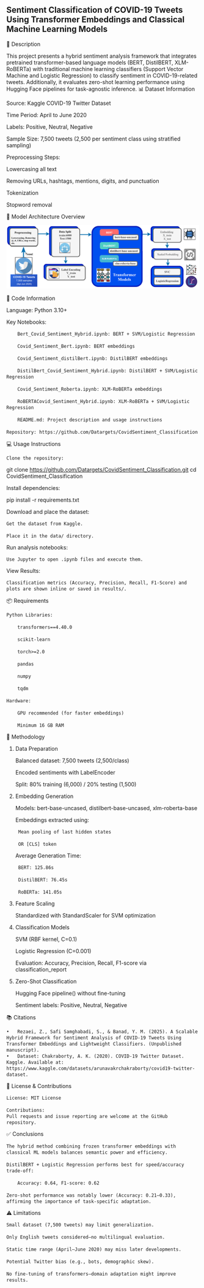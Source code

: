 ## Sentiment Classification of COVID-19 Tweets Using Transformer Embeddings and Classical Machine Learning Models
📌 Description

This project presents a hybrid sentiment analysis framework that integrates pretrained transformer-based language models (BERT, DistilBERT, XLM-RoBERTa) with traditional machine learning classifiers (Support Vector Machine and Logistic Regression) to classify sentiment in COVID-19-related tweets. Additionally, it evaluates zero-shot learning performance using Hugging Face pipelines for task-agnostic inference.
📊 Dataset Information

Source: Kaggle COVID-19 Twitter Dataset

Time Period: April to June 2020

Labels: Positive, Neutral, Negative

Sample Size: 7,500 tweets (2,500 per sentiment class using stratified sampling)

Preprocessing Steps:

  Lowercasing all text

  Removing URLs, hashtags, mentions, digits, and punctuation

  Tokenization

  Stopword removal

🧠 Model Architecture Overview

   ![Model Architecture](Image/Figure1.png)


🧾 Code Information

   Language: Python 3.10+

   Key Notebooks:

        Bert_Covid_Sentiment_Hybrid.ipynb: BERT + SVM/Logistic Regression

        Covid_Sentiment_Bert.ipynb: BERT embeddings

        Covid_Sentiment_distilBert.ipynb: DistilBERT embeddings

        DistilBert_Covid_Sentiment_Hybrid.ipynb: DistilBERT + SVM/Logistic Regression

        Covid_Sentiment_Roberta.ipynb: XLM-RoBERTa embeddings

        RoBERTACovid_Sentiment_Hybrid.ipynb: XLM-RoBERTa + SVM/Logistic Regression

        README.md: Project description and usage instructions

    Repository: https://github.com/Datargets/CovidSentiment_Classification

💻 Usage Instructions

    Clone the repository:

git clone https://github.com/Datargets/CovidSentiment_Classification.git
cd CovidSentiment_Classification

Install dependencies:

pip install -r requirements.txt

Download and place the dataset:

    Get the dataset from Kaggle.

    Place it in the data/ directory.

Run analysis notebooks:

    Use Jupyter to open .ipynb files and execute them.

View Results:

    Classification metrics (Accuracy, Precision, Recall, F1-Score) and plots are shown inline or saved in results/.

📦 Requirements

    Python Libraries:

        transformers==4.40.0

        scikit-learn

        torch>=2.0

        pandas

        numpy

        tqdm

    Hardware:

        GPU recommended (for faster embeddings)

        Minimum 16 GB RAM

🧪 Methodology
1. Data Preparation

    Balanced dataset: 7,500 tweets (2,500/class)

    Encoded sentiments with LabelEncoder

    Split: 80% training (6,000) / 20% testing (1,500)

2. Embedding Generation

    Models: bert-base-uncased, distilbert-base-uncased, xlm-roberta-base

    Embeddings extracted using:

        Mean pooling of last hidden states

        OR [CLS] token

    Average Generation Time:

        BERT: 125.86s

        DistilBERT: 76.45s

        RoBERTa: 141.05s

3. Feature Scaling

    Standardized with StandardScaler for SVM optimization

4. Classification Models

    SVM (RBF kernel, C=0.1)

    Logistic Regression (C=0.001)

    Evaluation: Accuracy, Precision, Recall, F1-score via classification_report

5. Zero-Shot Classification

    Hugging Face pipeline() without fine-tuning

    Sentiment labels: Positive, Neutral, Negative

📚 Citations

    
    •	Rezaei, Z., Safi Samghabadi, S., & Banad, Y. M. (2025). A Scalable Hybrid Framework for Sentiment Analysis of COVID-19 Tweets Using Transformer Embeddings and Lightweight Classifiers. (Unpublished manuscript).
    •	Dataset: Chakraborty, A. K. (2020). COVID-19 Twitter Dataset. Kaggle. Available at: https://www.kaggle.com/datasets/arunavakrchakraborty/covid19-twitter-dataset.


📜 License & Contributions

    License: MIT License

    Contributions:
    Pull requests and issue reporting are welcome at the GitHub repository.

✅ Conclusions

    The hybrid method combining frozen transformer embeddings with classical ML models balances semantic power and efficiency.

    DistilBERT + Logistic Regression performs best for speed/accuracy trade-off:

        Accuracy: 0.64, F1-score: 0.62

    Zero-shot performance was notably lower (Accuracy: 0.21–0.33), affirming the importance of task-specific adaptation.

⚠️ Limitations

    Small dataset (7,500 tweets) may limit generalization.

    Only English tweets considered—no multilingual evaluation.

    Static time range (April–June 2020) may miss later developments.

    Potential Twitter bias (e.g., bots, demographic skew).

    No fine-tuning of transformers—domain adaptation might improve results.
